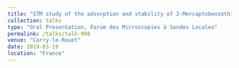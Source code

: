```yaml
---
title: "STM study of the adsorption and stability of 2-Mercaptobenzothiazole and effect on the oxidation mechanisms of Cu(111)"
collection: talks
type: "Oral Presentation, Forum des Microscopies à Sondes Locales"
permalink: /talks/talk-998
venue: "Carry-le-Rouet"
date: 2019-03-19
location: "France"
---
```

